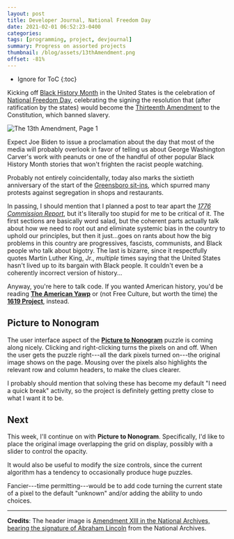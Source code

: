 ```yaml
---
layout: post
title: Developer Journal, National Freedom Day
date: 2021-02-01 06:52:23-0400
categories:
tags: [programming, project, devjournal]
summary: Progress on assorted projects
thumbnail: /blog/assets/13thAmendment.png
offset: -81%
---
```


* Ignore for ToC
{:toc}

Kicking off [Black History Month](https://en.wikipedia.org/wiki/Black_History_Month) in the United States is the celebration of [National Freedom Day](https://en.wikipedia.org/wiki/National_Freedom_Day), celebrating the signing the resolution that (after ratification by the states) would become the [Thirteenth Amendment](https://en.wikipedia.org/wiki/Thirteenth_Amendment_to_the_United_States_Constitution) to the Constitution, which banned slavery.

![The 13th Amendment, Page 1](/blog/assets/13thAmendment.png "The 13th Amendment, Page 1")

Expect Joe Biden to issue a proclamation about the day that most of the media will probably overlook in favor of telling us about George Washington Carver's work with peanuts or one of the handful of other popular Black History Month stories that won't frighten the racist people watching.

Probably not entirely coincidentally, today also marks the sixtieth anniversary of the start of the [Greensboro sit-ins](https://en.wikipedia.org/wiki/Greensboro_sit-ins), which spurred many protests against segregation in shops and restaurants.

In passing, I should mention that I planned a post to tear apart the [*1776 Commission Report*](https://en.wikipedia.org/wiki/1776_Commission), but it's literally too stupid for me to be critical of it.  The first sections are basically word salad, but the coherent parts actually talk about how we need to root out and eliminate systemic bias in the country to uphold our principles, but then it just...goes on rants about how the big problems in this country are progressives, fascists, communists, and Black people who talk about bigotry.  The last is bizarre, since it respectfully quotes Martin Luther King, Jr., *multiple* times saying that the United States hasn't lived up to its bargain with Black people.  It couldn't even be a coherently incorrect version of history...

Anyway, you're here to talk code.  If you wanted American history, you'd be reading [**The American Yawp**](http://www.americanyawp.com/) or (not Free Culture, but worth the time) the [**1619 Project**](https://www.nytimes.com/interactive/2019/08/14/magazine/1619-america-slavery.html), instead.

## Picture to Nonogram

The user interface aspect of the [**Picture to Nonogram**](https://github.com/jcolag/picture-nonogram/) puzzle is coming along nicely.  Clicking and right-clicking turns the pixels on and off.  When the user gets the puzzle right---all the dark pixels turned on---the original image shows on the page.  Mousing over the pixels also highlights the relevant row and column headers, to make the clues clearer.

I probably should mention that solving these has become my default "I need a quick break" activity, so the project is definitely getting pretty close to what I want it to be.

## Next

This week, I'll continue on with **Picture to Nonogram**.  Specifically, I'd like to place the original image overlapping the grid on display, possibly with a slider to control the opacity.

It would also be useful to modify the size controls, since the current algorithm has a tendency to occasionally produce huge puzzles.

Fancier---time permitting---would be to add code turning the current state of a pixel to the default "unknown" and/or adding the ability to undo choices.

* * *

**Credits**:  The header image is [Amendment XIII in the National Archives, bearing the signature of Abraham Lincoln](https://www.archives.gov/files/founding-docs/downloads/13th_Amendment_Pg1of1_AC.jpg) from the National Archives.
